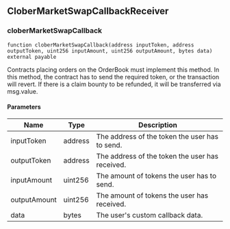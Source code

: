 ## CloberMarketSwapCallbackReceiver

### cloberMarketSwapCallback

```solidity
function cloberMarketSwapCallback(address inputToken, address outputToken, uint256 inputAmount, uint256 outputAmount, bytes data) external payable
```

Contracts placing orders on the OrderBook must implement this method.
In this method, the contract has to send the required token, or the transaction will revert.
If there is a claim bounty to be refunded, it will be transferred via msg.value.

#### Parameters

| Name | Type | Description |
| ---- | ---- | ----------- |
| inputToken | address | The address of the token the user has to send. |
| outputToken | address | The address of the token the user has received. |
| inputAmount | uint256 | The amount of tokens the user has to send. |
| outputAmount | uint256 | The amount of tokens the user has received. |
| data | bytes | The user's custom callback data. |

